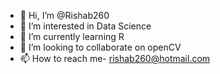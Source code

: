 - 👋 Hi, I’m @Rishab260
- 👀 I’m interested in Data Science
- 🌱 I’m currently learning R
- 💞️ I’m looking to collaborate on openCV
- 📫 How to reach me- rishab260@hotmail.com

<!---
Rishab260/Rishab260 is a ✨ special ✨ repository because its `README.md` (this file) appears on your GitHub profile.
You can click the Preview link to take a look at your changes.
--->

